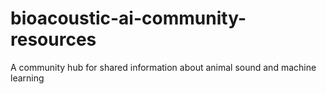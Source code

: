 # bioacoustic-ai-community-resources
A community hub for shared information about animal sound and machine learning

